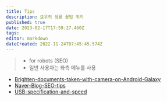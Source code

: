 ```yaml
---
title: Tips
description: 요우의 생활 꿀팁 위키
published: true
date: 2023-02-17T17:59:27.460Z
tags: 
editor: markdown
dateCreated: 2022-11-24T07:45:45.574Z
---
```


> - for robots (SEO)
> - 일반 사용자는 좌측 메뉴를 사용

- [Brighten-documents-taken-with-camera-on-Android-Galaxy](/tips/Brighten-documents-taken-with-camera-on-Android-Galaxy)
- [Naver-Blog-SEO-tips](/ko/tips/Naver-Blog-SEO-tips)
- [USB-specification-and-speed](/ko/tips/USB-specification-and-speed)